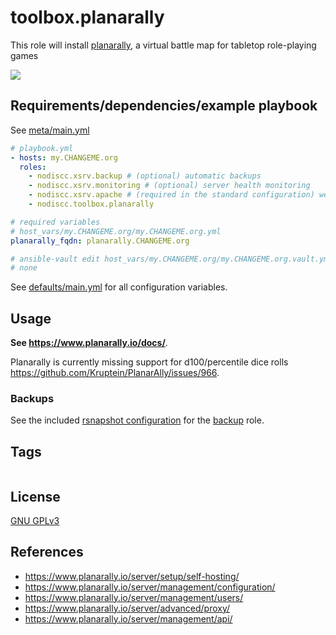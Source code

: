 # toolbox.planarally

This role will install [planarally](https://github.com/Kruptein/PlanarAlly), a virtual battle map for tabletop role-playing games

[![](https://raw.githubusercontent.com/Kruptein/PlanarAlly/dev/extra/player_light_example.png)](https://raw.githubusercontent.com/Kruptein/PlanarAlly/dev/extra/player_light_example.png)


## Requirements/dependencies/example playbook

See [meta/main.yml](meta/main.yml)

```yaml
# playbook.yml
- hosts: my.CHANGEME.org
  roles:
    - nodiscc.xsrv.backup # (optional) automatic backups
    - nodiscc.xsrv.monitoring # (optional) server health monitoring
    - nodiscc.xsrv.apache # (required in the standard configuration) webserver/reverse proxy, SSL certificates
    - nodiscc.toolbox.planarally

# required variables
# host_vars/my.CHANGEME.org/my.CHANGEME.org.yml
planarally_fqdn: planarally.CHANGEME.org

# ansible-vault edit host_vars/my.CHANGEME.org/my.CHANGEME.org.vault.yml
# none
```

See [defaults/main.yml](defaults/main.yml) for all configuration variables.


## Usage

**See https://www.planarally.io/docs/**.

Planarally is currently missing support for d100/percentile dice rolls https://github.com/Kruptein/PlanarAlly/issues/966.

### Backups

See the included [rsnapshot configuration](templates/etc_rsnapshot.d_planarally.conf.j2) for the [backup](https://gitlab.com/nodiscc/xsrv/-/tree/master/roles/backup) role.


## Tags

<!--BEGIN TAGS LIST-->
```
```
<!--END TAGS LIST-->


## License

[GNU GPLv3](../../LICENSE)


## References

- https://www.planarally.io/server/setup/self-hosting/
- https://www.planarally.io/server/management/configuration/
- https://www.planarally.io/server/management/users/
- https://www.planarally.io/server/advanced/proxy/
- https://www.planarally.io/server/management/api/
